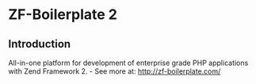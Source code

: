 ZF-Boilerplate 2
================

Introduction
------------
All-in-one platform for development of enterprise grade PHP applications with Zend Framework 2. - See more at: http://zf-boilerplate.com/